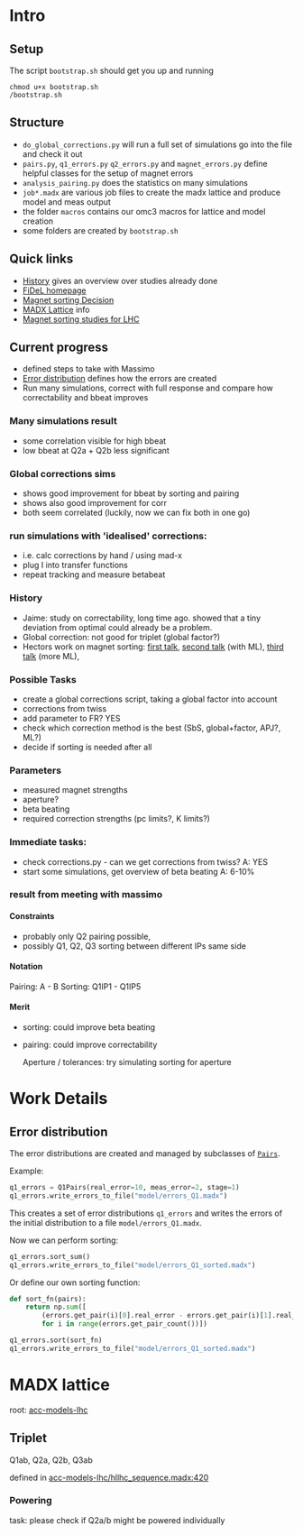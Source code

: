 # Intro

## Setup

The script `bootstrap.sh` should get you up and running

``` shell
chmod u+x bootstrap.sh
/bootstrap.sh
```

## Structure

- `do_global_corrections.py` will run a full set of simulations
  go into the file and check it out
- `pairs.py`, `q1_errors.py` `q2_errors.py` and `magnet_errors.py` define helpful classes for
  the setup of magnet errors
- `analysis_pairing.py` does the statistics on many simulations
- `job*.madx` are various job files to create the madx lattice and produce model and meas output
- the folder `macros` contains our omc3 macros for lattice and model creation
- some folders are created by `bootstrap.sh`

## Quick links

- [History](#history) gives an overview over studies already done
- [FiDeL homepage](https://lhc-div-mms.web.cern.ch/tests/MAG/Fidel/)
- [Magnet sorting Decision](https://edms.cern.ch/document/LHC-LM-ED-0001/1.0/approvalAndComments)
- [MADX Lattice](#madx-lattice) info
- [Magnet sorting studies for LHC](https://www.sciencedirect.com/science/article/pii/S0168900299001990?via%3Dihub)

## Current progress

- defined steps to take with Massimo
- [Error distribution](#error-distribution) defines how the errors are created
- Run many simulations, correct with full response and compare how correctability and bbeat improves

### Many simulations result

- some correlation visible for high bbeat
- low bbeat at Q2a + Q2b less significant

### Global corrections sims

- shows good improvement for bbeat by sorting and pairing
- shows also good improvement for corr
- both seem correlated (luckily, now we can fix both in one go)

###  run simulations with 'idealised' corrections: 

- i.e. calc corrections by hand / using mad-x
- plug I into transfer functions
- repeat tracking and measure betabeat
  
### History

- Jaime: study on correctability, long time ago. showed that a tiny deviation from optimal could
  already be a problem.
- Global correction: not good for triplet (global factor?)
- Hectors work on magnet sorting:
  [first talk](https://indico.cern.ch/event/966436/),
  [second talk](https://indico.cern.ch/event/981399/contributions/4133558/attachments/2155655/3635867/HL_inner_triplet_prediction.pdf) (with ML),
  [third talk](https://indico.cern.ch/event/1019508/contributions/4278837/attachments/2211355/3742617/Reinforcement_learning_for_IR_local_optics_correction%20(1).pdf) (more ML),

### Possible Tasks

- create a global corrections script, taking a global factor into account
- corrections from twiss
- add parameter to FR? YES
- check which correction method is the best (SbS, global+factor, APJ?, ML?)    
- decide if sorting is needed after all

### Parameters

- measured magnet strengths
- aperture?
- beta beating
- required correction strengths (pc limits?, K limits?)

### Immediate tasks:

- check corrections.py - can we get corrections from twiss?
  A: YES   
- start some simulations, get overview of beta beating
  A: 6-10%

### result from meeting with massimo

#### Constraints

- probably only Q2 pairing possible,
- possibly Q1, Q2, Q3 sorting between different IPs same side
  
#### Notation

Pairing: A - B
Sorting: Q1IP1 - Q1IP5

#### Merit

- sorting: could improve beta beating
- pairing: could improve correctability
  
  Aperture / tolerances: try simulating sorting for aperture

# Work Details

## Error distribution

The error distributions are created and managed by subclasses of [`Pairs`](pairs.py).

Example:
``` python
q1_errors = Q1Pairs(real_error=10, meas_error=2, stage=1)
q1_errors.write_errors_to_file("model/errors_Q1.madx")
```
This creates a set of error distributions `q1_errors` and writes the errors of the initial
distribution to a file `model/errors_Q1.madx`.

Now we can perform sorting:
```python
q1_errors.sort_sum()
q1_errors.write_errors_to_file("model/errors_Q1_sorted.madx")
```

Or define our own sorting function:

```python
def sort_fn(pairs):
    return np.sum([
        (errors.get_pair(i)[0].real_error - errors.get_pair(i)[1].real_error)**2
        for i in range(errors.get_pair_count())])

q1_errors.sort(sort_fn)
q1_errors.write_errors_to_file("model/errors_Q1_sorted.madx")
```

# MADX lattice

root: [acc-models-lhc](#acc-models-lhc)

## Triplet

Q1ab, Q2a, Q2b, Q3ab

defined in [acc-models-lhc/hllhc_sequence.madx:420](#acc-models-lhchllhcsequencemadx420)

###  Powering

task: please check if Q2a/b might be powered individually

